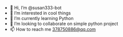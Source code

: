 - 👋 Hi, I’m @susan333-bot
- 👀 I’m interested in cool things
- 🌱 I’m currently learning Python
- 💞️ I’m looking to collaborate on simple python project
- 📫 How to reach me 378750886@qq.com

<!---
susan333-bot/susan333-bot is a ✨ special ✨ repository because its `README.md` (this file) appears on your GitHub profile.
You can click the Preview link to take a look at your changes.
--->
